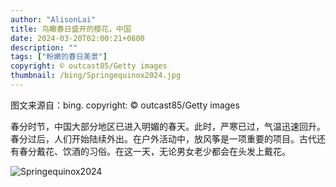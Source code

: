 ```yaml
---
author: "AlisonLai"
title: 鸟瞰春日盛开的樱花，中国
date: 2024-03-20T02:00:21+0800
description: ""
tags: ["粉嫩的春日美景"]
copyright: © outcast85/Getty images
thumbnail: /bing/Springequinox2024.jpg
---
```

图文来源自：bing.  copyright: © outcast85/Getty images

春分时节，中国大部分地区已进入明媚的春天。此时，严寒已过，气温迅速回升。春分过后，人们开始陆续外出。在户外活动中，放风筝是一项重要的项目。古代还有春分戴花、饮酒的习俗。在这一天，无论男女老少都会在头发上戴花。

![Springequinox2024](/bing/Springequinox2024.jpg)